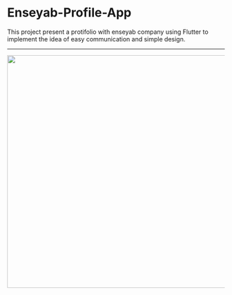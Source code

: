 # Enseyab-Profile-App
This project present a protifolio with enseyab company using Flutter to implement the idea of easy communication and simple design.

-------------------------

<img src="https://raw.githubusercontent.com/Bomrzoq/Enseyab-Profile-App/main/assets/gif/short_show.gif"  height="540" style="text-align: center"/>

